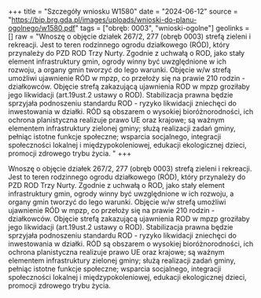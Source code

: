 +++
title = "Szczegóły wniosku W1580"
date = "2024-06-12"
source = "https://bip.brg.gda.pl/images/uploads/wnioski-do-planu-ogolnego/w1580.pdf"
tags = ["obręb: 0003", "wnioski-ogolne"]
geolinks = []
raw = "Wnoszę o objęcie działek 267/2, 277 (obręb 0003) strefą zieleni i rekreacji. Jest to teren rodzinnego ogrodu działkowego (RÓD), który przynależy do PZD ROD Trzy Nurty. Zgodnie z uchwałą o ROD, jako stały element infrastruktury gmin, ogrody winny być uwzględnione w ich rozwoju, a organy gmin tworzyć do lego warunki. Objęcie w/w strefą umożliwi ujawnienie RÓD w mpzp, co przełoży się na prawie 210 rodzin - działkowców. Objęcie strefą zakazującą ujawnienia ROD w mpzp groziłaby jego likwidacji (art.19ust.2 ustawy o ROD). Stabilizacja prawna będzie sprzyjała podnoszeniu standardu ROD - ryzyko likwidacji zniechęci do inwestowania w działki. RÓD są obszarem o wysokiej bioróżnorodności, ich ochrona planistyczna realizuje prawo UE oraz krajowe; są ważnym elementem infrastruktury zielonej gminy; służą realizacji zadań gminy, pełniąc istotne funkcje społeczne; wsparcia socjalnego, integracji społeczności lokalnej i międzypokoleniowej, edukacji ekologicznej dzieci, promocji zdrowego trybu życia. "
+++

Wnoszę o objęcie działek 267/2, 277 (obręb 0003) strefą zieleni i rekreacji. Jest to
teren rodzinnego ogrodu działkowego (RÓD), który przynależy do PZD ROD Trzy Nurty. Zgodnie
z uchwałą o ROD, jako stały element infrastruktury gmin, ogrody winny być uwzględnione w ich
rozwoju, a organy gmin tworzyć do lego warunki. Objęcie w/w strefą umożliwi ujawnienie RÓD w
mpzp, co przełoży się na prawie 210 rodzin - działkowców. Objęcie strefą zakazującą ujawnienia
ROD w mpzp groziłaby jego likwidacji (art.19ust.2 ustawy o ROD). Stabilizacja prawna będzie
sprzyjała podnoszeniu standardu ROD - ryzyko likwidacji zniechęci do inwestowania w działki.
RÓD są obszarem o wysokiej bioróżnorodności, ich ochrona planistyczna realizuje prawo UE oraz
krajowe; są ważnym elementem infrastruktury zielonej gminy; służą realizacji zadań gminy,
pełniąc istotne funkcje społeczne; wsparcia socjalnego, integracji społeczności lokalnej i
międzypokoleniowej, edukacji ekologicznej dzieci, promocji zdrowego trybu życia.



